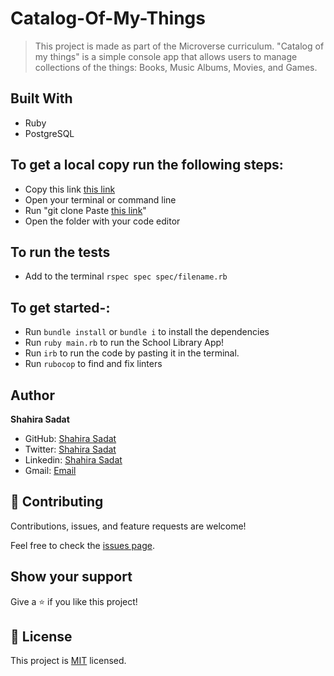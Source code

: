 # Catalog-Of-My-Things

> This project is made as part of the Microverse curriculum. 
> "Catalog of my things" is a simple console app that allows users to manage collections of the things: 
> Books, Music Albums, Movies, and Games.

## Built With

- Ruby
- PostgreSQL

## To get a local copy run the following steps:

- Copy this link [this link](https://github.com/shahira-sadat/Catalog-of-My-Things)
- Open your terminal or command line
- Run "git clone Paste [this link](https://github.com/shahira-sadat/Catalog-of-My-Things)"
- Open the folder with your code editor

## To run the tests
- Add to the terminal `rspec spec spec/filename.rb`

## To get started-:

- Run `bundle install` or `bundle i` to install the dependencies
- Run `ruby main.rb` to run the School Library App!
- Run `irb` to run the code by pasting it in the terminal.
- Run `rubocop` to find and fix linters

## Author 

 **Shahira Sadat**

- GitHub: [Shahira Sadat](https://github.com/shahira-sadat)
- Twitter: [Shahira Sadat](https://twitter.com/SadatShahira)
- Linkedin: [Shahira Sadat](https://www.linkedin.com/in/shahira-sadat-49b402199)
- Gmail: [Email](shahira.sadat1@gmail.com)


## 🤝 Contributing

Contributions, issues, and feature requests are welcome!

Feel free to check the [issues page](../../issues/).

## Show your support

Give a ⭐️ if you like this project!

## 📝 License

This project is [MIT](./MIT.md) licensed.
